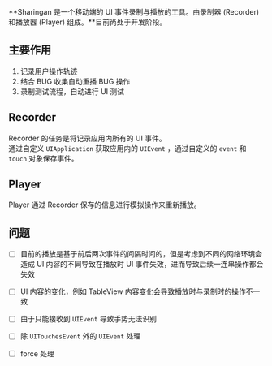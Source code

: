 **Sharingan 是一个移动端的 UI 事件录制与播放的工具。由录制器 (Recorder) 和播放器 (Player) 组成。**目前尚处于开发阶段。
## 主要作用
1. 记录用户操作轨迹
2. 结合 BUG 收集自动重播 BUG 操作
3. 录制测试流程，自动进行 UI 测试  

## Recorder
Recorder 的任务是将记录应用内所有的 UI 事件。  
通过自定义 `UIApplication` 获取应用内的 `UIEvent` ，通过自定义的 `event` 和 `touch` 对象保存事件。

## Player
Player 通过 Recorder 保存的信息进行模拟操作来重新播放。

## 问题
- [ ] 目前的播放是基于前后两次事件的间隔时间的，但是考虑到不同的网络环境会造成 UI 内容的不同导致在播放时 UI 事件失效，进而导致后续一连串操作都会失效
- [ ] UI 内容的变化，例如 TableView 内容变化会导致播放时与录制时的操作不一致
- [ ] 由于只能接收到 `UIEvent` 导致手势无法识别
- [ ] 除 `UITouchesEvent` 外的 `UIEvent` 处理
- [ ] force 处理


